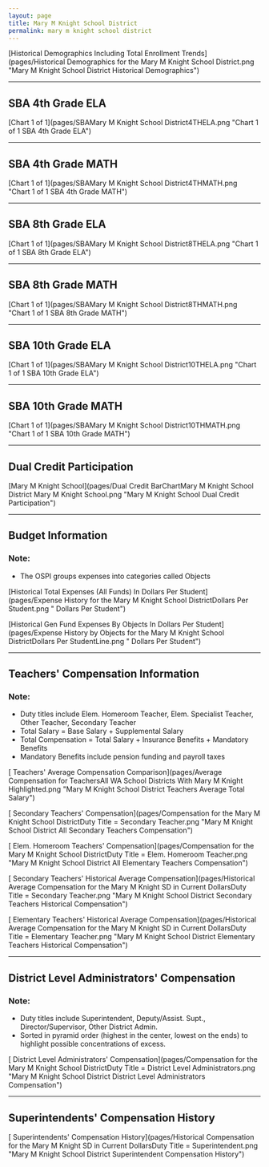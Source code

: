 ```yaml
---
layout: page
title: Mary M Knight School District
permalink: mary m knight school district
---
```



[Historical Demographics Including Total Enrollment Trends](pages/Historical Demographics for the Mary M Knight School District.png "Mary M Knight School District Historical Demographics")

___

## SBA 4th Grade ELA

[Chart 1 of 1](pages/SBAMary M Knight School District4THELA.png "Chart 1 of 1 SBA 4th Grade ELA")


___

## SBA 4th Grade MATH

[Chart 1 of 1](pages/SBAMary M Knight School District4THMATH.png "Chart 1 of 1 SBA 4th Grade MATH")


___

## SBA 8th Grade ELA

[Chart 1 of 1](pages/SBAMary M Knight School District8THELA.png "Chart 1 of 1 SBA 8th Grade ELA")


___

## SBA 8th Grade MATH

[Chart 1 of 1](pages/SBAMary M Knight School District8THMATH.png "Chart 1 of 1 SBA 8th Grade MATH")


___

## SBA 10th Grade ELA

[Chart 1 of 1](pages/SBAMary M Knight School District10THELA.png "Chart 1 of 1 SBA 10th Grade ELA")


___

## SBA 10th Grade MATH

[Chart 1 of 1](pages/SBAMary M Knight School District10THMATH.png "Chart 1 of 1 SBA 10th Grade MATH")


___

## Dual Credit Participation

[Mary M Knight School](pages/Dual Credit BarChartMary M Knight School District Mary M Knight School.png "Mary M Knight School Dual Credit Participation")


___

## Budget Information
### Note:
- The OSPI groups expenses into categories called Objects

[Historical Total Expenses (All Funds) In Dollars Per Student](pages/Expense History for the Mary M Knight School DistrictDollars Per Student.png " Dollars Per Student")

[Historical Gen Fund Expenses By Objects In Dollars Per Student](pages/Expense History by Objects for the Mary M Knight School DistrictDollars Per StudentLine.png " Dollars Per Student")


___

## Teachers' Compensation Information
### Note:
- Duty titles include Elem. Homeroom Teacher, Elem. Specialist Teacher, Other Teacher, Secondary Teacher
- Total Salary = Base Salary + Supplemental Salary
- Total Compensation = Total Salary + Insurance Benefits + Mandatory Benefits
- Mandatory Benefits include pension funding and payroll taxes

[ Teachers' Average Compensation Comparison](pages/Average Compensation for TeachersAll WA School Districts With Mary M Knight Highlighted.png "Mary M Knight School District Teachers Average Total Salary")

[ Secondary Teachers' Compensation](pages/Compensation for the Mary M Knight School DistrictDuty Title = Secondary Teacher.png "Mary M Knight School District All Secondary Teachers Compensation")

[ Elem. Homeroom Teachers' Compensation](pages/Compensation for the Mary M Knight School DistrictDuty Title = Elem. Homeroom Teacher.png "Mary M Knight School District All Elementary Teachers Compensation")

[ Secondary Teachers' Historical Average Compensation](pages/Historical Average Compensation for the Mary M Knight SD in Current DollarsDuty Title = Secondary Teacher.png "Mary M Knight School District Secondary Teachers Historical Compensation")

[ Elementary Teachers' Historical Average Compensation](pages/Historical Average Compensation for the Mary M Knight SD in Current DollarsDuty Title = Elementary Teacher.png "Mary M Knight School District Elementary Teachers Historical Compensation")


___

## District Level Administrators' Compensation

### Note:
- Duty titles include Superintendent, Deputy/Assist. Supt., Director/Supervisor, Other District Admin.
- Sorted in pyramid order (highest in the center, lowest on the ends) to highlight possible concentrations of excess.

[ District Level Administrators' Compensation](pages/Compensation for the Mary M Knight School DistrictDuty Title = District Level Administrators.png "Mary M Knight School District District Level Administrators Compensation")


___

## Superintendents' Compensation History

[ Superintendents' Compensation History](pages/Historical Compensation for the Mary M Knight SD in Current DollarsDuty Title = Superintendent.png "Mary M Knight School District Superintendent Compensation History")

